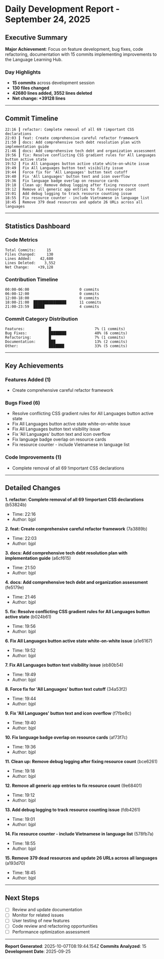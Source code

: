 # Daily Development Report - September 24, 2025

## Executive Summary

**Major Achievement**: Focus on feature development, bug fixes, code refactoring, documentation with 15 commits implementing improvements to the Language Learning Hub.

### Day Highlights
- **15 commits** across development session
- **130 files changed**
- **42680 lines added, 3552 lines deleted**
- **Net change: +39128 lines**

---

## Commit Timeline

```
22:16 ┃ refactor: Complete removal of all 69 !important CSS declarations
22:03 ┃ feat: Create comprehensive careful refactor framework
21:50 ┃ docs: Add comprehensive tech debt resolution plan with implementation guide
21:46 ┃ docs: Add comprehensive tech debt and organization assessment
19:56 ┃ fix: Resolve conflicting CSS gradient rules for All Languages button active state
19:52 ┃ Fix All Languages button active state white-on-white issue
19:49 ┃ Fix All Languages button text visibility issue
19:44 ┃ Force fix for 'All Languages' button text cutoff
19:40 ┃ Fix 'All Languages' button text and icon overflow
19:36 ┃ Fix language badge overlap on resource cards
19:18 ┃ Clean up: Remove debug logging after fixing resource count
19:12 ┃ Remove all generic app entries to fix resource count
19:01 ┃ Add debug logging to track resource counting issue
18:55 ┃ Fix resource counter - include Vietnamese in language list
18:45 ┃ Remove 379 dead resources and update 26 URLs across all languages
```

---

## Statistics Dashboard

### Code Metrics
```
Total Commits:     15
Files Changed:     130
Lines Added:    42,680
Lines Deleted:    3,552
Net Change:    +39,128
```

### Contribution Timeline
```
00:00-06:00                       0 commits
06:00-12:00                       0 commits
12:00-18:00                       0 commits
18:00-21:00  ███████████████      11 commits
21:00-23:59  █████                4 commits
```

### Commit Category Distribution
```
Features:           █                    7% (1 commits)
Bug Fixes:          ████████             40% (6 commits)
Refactoring:        █                    7% (1 commits)
Documentation:      ███                  13% (2 commits)
Other:              ███████              33% (5 commits)
```

---

## Key Achievements

### Features Added (1)
- Create comprehensive careful refactor framework

### Bugs Fixed (6)
- Resolve conflicting CSS gradient rules for All Languages button active state
- Fix All Languages button active state white-on-white issue
- Fix All Languages button text visibility issue
- Fix 'All Languages' button text and icon overflow
- Fix language badge overlap on resource cards
- Fix resource counter - include Vietnamese in language list

### Code Improvements (1)
- Complete removal of all 69 !important CSS declarations

---

## Detailed Changes

**1. refactor: Complete removal of all 69 !important CSS declarations** (b53824b)
   - Time: 22:16
   - Author: bjpl

**2. feat: Create comprehensive careful refactor framework** (7a3889b)
   - Time: 22:03
   - Author: bjpl

**3. docs: Add comprehensive tech debt resolution plan with implementation guide** (a6cf615)
   - Time: 21:50
   - Author: bjpl

**4. docs: Add comprehensive tech debt and organization assessment** (fe5179e)
   - Time: 21:46
   - Author: bjpl

**5. fix: Resolve conflicting CSS gradient rules for All Languages button active state** (b024b61)
   - Time: 19:56
   - Author: bjpl

**6. Fix All Languages button active state white-on-white issue** (a1e6167)
   - Time: 19:52
   - Author: bjpl

**7. Fix All Languages button text visibility issue** (eb80b54)
   - Time: 19:49
   - Author: bjpl

**8. Force fix for 'All Languages' button text cutoff** (34a53f2)
   - Time: 19:44
   - Author: bjpl

**9. Fix 'All Languages' button text and icon overflow** (f7fbe8c)
   - Time: 19:40
   - Author: bjpl

**10. Fix language badge overlap on resource cards** (af73f7c)
   - Time: 19:36
   - Author: bjpl

**11. Clean up: Remove debug logging after fixing resource count** (bce6261)
   - Time: 19:18
   - Author: bjpl

**12. Remove all generic app entries to fix resource count** (9e68401)
   - Time: 19:12
   - Author: bjpl

**13. Add debug logging to track resource counting issue** (fdb4261)
   - Time: 19:01
   - Author: bjpl

**14. Fix resource counter - include Vietnamese in language list** (578fb7a)
   - Time: 18:55
   - Author: bjpl

**15. Remove 379 dead resources and update 26 URLs across all languages** (a193d70)
   - Time: 18:45
   - Author: bjpl

---

## Next Steps

- [ ] Review and update documentation
- [ ] Monitor for related issues
- [ ] User testing of new features
- [ ] Code review and refactoring opportunities
- [ ] Performance optimization assessment

---

**Report Generated**: 2025-10-07T08:19:44.154Z
**Commits Analyzed**: 15
**Development Date**: 2025-09-25
